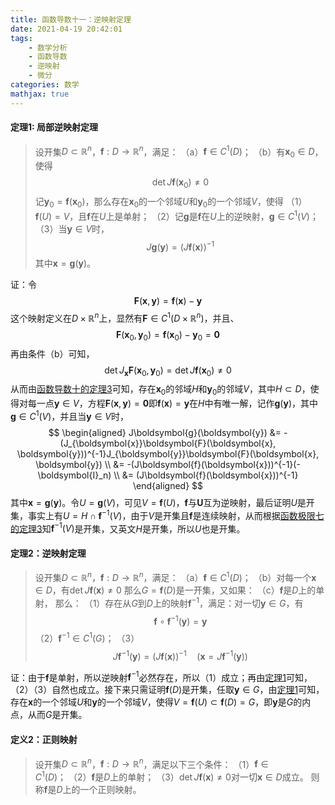 ```yaml
---
title: 函数导数十一：逆映射定理
date: 2021-04-19 20:42:01
tags:
    - 数学分析
    - 函数导数
    - 逆映射
    - 微分
categories: 数学
mathjax: true
---
```


#### 定理1: 局部逆映射定理
> 设开集$D \subset \mathbb{R}^n$，$\boldsymbol{f}: D \to \mathbb{R}^n$，满足：
（a）$\boldsymbol{f} \in C^1(D)$；
（b）有$\boldsymbol{x}_0 \in D$，使得
$$
    \det J\boldsymbol{f}(\boldsymbol{x}_0) \ne 0
$$
记$\boldsymbol{y}_0 = \boldsymbol{f}(\boldsymbol{x}_0)$，那么存在$\boldsymbol{x}_0$的一个邻域$U$和$\boldsymbol{y}_0$的一个邻域$V$，使得
（1）$\boldsymbol{f}(U) = V$，且$\boldsymbol{f}$在$U$上是单射；
（2）记$\boldsymbol{g}$是$\boldsymbol{f}$在$U$上的逆映射，$\boldsymbol{g} \in C^1(V)$；
（3）当$\boldsymbol{y} \in V$时，
$$
    J\boldsymbol{g}(\boldsymbol{y}) = (J\boldsymbol{f}(\boldsymbol{x}))^{-1}
$$
其中$\boldsymbol{x} = \boldsymbol{g}(\boldsymbol{y})$。

<!--more-->

证：令
$$
    \boldsymbol{F}(\boldsymbol{x}, \boldsymbol{y}) = \boldsymbol{f}(\boldsymbol{x}) - \boldsymbol{y}
$$
这个映射定义在$D \times \mathbb{R}^n$上，显然有$\boldsymbol{F} \in C^1(D \times \mathbb{R}^n)$，并且、
$$
    \boldsymbol{F}(\boldsymbol{x}_0, \boldsymbol{y}_0) = \boldsymbol{f}(\boldsymbol{x}_0) - \boldsymbol{y}_0 = \boldsymbol{0}
$$
再由条件（b）可知，
$$
    \det J_{\boldsymbol{x}} \boldsymbol{F} (\boldsymbol{x}_0, \boldsymbol{y}_0) = \det J\boldsymbol{f}(\boldsymbol{x}_0) \ne 0
$$
从而由[函数导数十的定理3](https://gamersover.github.io/2021/04/13/函数导数10/#定理3：隐映射定理)可知，存在$\boldsymbol{x}_0$的邻域$H$和$\boldsymbol{y}_0$的邻域$V$，其中$H \subset D$，使得对每一点$\boldsymbol{y} \in V$，方程$\boldsymbol{F}(\boldsymbol{x}, \boldsymbol{y}) = \boldsymbol{0}$即$\boldsymbol{f}(\boldsymbol{x}) = \boldsymbol{y}$在$H$中有唯一解，记作$\boldsymbol{g}(\boldsymbol{y})$，其中$\boldsymbol{g} \in C^1(V)$，并且当$\boldsymbol{y} \in V$时，
$$
    \begin{aligned}
    J\boldsymbol{g}(\boldsymbol{y}) &= -(J_{\boldsymbol{x}}\boldsymbol{F}(\boldsymbol{x}, \boldsymbol{y}))^{-1}J_{\boldsymbol{y}}\boldsymbol{F}(\boldsymbol{x}, \boldsymbol{y}) \\
    &= -(J\boldsymbol{f}(\boldsymbol{x}))^{-1}(-\boldsymbol{I}_n) \\
    &= (J\boldsymbol{f}(\boldsymbol{x}))^{-1}
    \end{aligned}
$$
其中$\boldsymbol{x} = \boldsymbol{g}(\boldsymbol{y})$。令$U = \boldsymbol{g}(V)$，可见$V = \boldsymbol{f}(U)$，$\boldsymbol{f}$与$\boldsymbol{U}$互为逆映射，最后证明$U$是开集，事实上有$U = H \cap \boldsymbol{f}^{-1}(V)$，由于$V$是开集且$\boldsymbol{f}$是连续映射，从而根据[函数极限七的定理3](https://gamersover.github.io/2021/01/21/函数极限7/#定理3)知$\boldsymbol{f}^{-1}(V)$是开集，又英文$H$是开集，所以$U$也是开集。

#### 定理2：逆映射定理
> 设开集$D \subset \mathbb{R}^n$，$\boldsymbol{f}: D \to \mathbb{R}^n$，满足：
（a）$\boldsymbol{f} \in C^1(D)$；
（b）对每一个$\boldsymbol{x} \in D$，有$\det J\boldsymbol{f}(\boldsymbol{x}) \ne 0$
那么$G = \boldsymbol{f}(D)$是一开集，又如果：
（c）$\boldsymbol{f}$是$D$上的单射，
那么：
（1）存在从$G$到$D$上的映射$\boldsymbol{f}^{-1}$，满足：对一切$\boldsymbol{y} \in G$，有
$$
    \boldsymbol{f} \circ \boldsymbol{f}^{-1}(\boldsymbol{y}) = \boldsymbol{y}
$$
（2）$\boldsymbol{f}^{-1} \in C^1(G)$；
（3）
$$
    J\boldsymbol{f}^{-1}(\boldsymbol{y}) = (J\boldsymbol{f}(\boldsymbol{x}))^{-1} \quad (\boldsymbol{x} = J\boldsymbol{f}^{-1}(\boldsymbol{y}))
$$

证：由于$\boldsymbol{f}$是单射，所以逆映射$\boldsymbol{f}^{-1}$必然存在，所以（1）成立；再由[定理1](#定理1-局部逆映射定理)可知，（2）（3）自然也成立。接下来只需证明$\boldsymbol{f}(D)$是开集，任取$\boldsymbol{y} \in G$，由[定理1](#定理1-局部逆映射定理)可知，存在$\boldsymbol{x}$的一个邻域$U$和$\boldsymbol{y}$的一个邻域$V$，使得$V = \boldsymbol{f}(U) \subset \boldsymbol{f}(D) = G$，即$\boldsymbol{y}$是$G$的内点，从而$G$是开集。

#### 定义2：正则映射
> 设开集$D \subset \mathbb{R}^n$，$\boldsymbol{f}: D \to \mathbb{R}^n$，满足以下三个条件：
（1）$\boldsymbol{f} \in C^1(D)$；
（2）$\boldsymbol{f}$是$D$上的单射；
（3）$\det J\boldsymbol{f}(\boldsymbol{x}) \ne 0$对一切$\boldsymbol{x} \in D$成立。
则称$\boldsymbol{f}$是$D$上的一个正则映射。